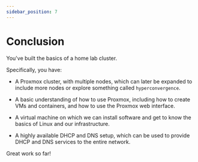 ```yaml
---
sidebar_position: 7
---
```

# Conclusion

You've built the basics of a home lab cluster.

Specifically, you have:

* A Proxmox cluster, with multiple nodes, which can later be expanded to include more nodes or explore something called `hyperconvergence`.

* A basic understanding of how to use Proxmox, including how to create VMs and containers, and how to use the Proxmox web interface.

* A virtual machine on which we can install software and get to know the basics of Linux and our infrastructure.

* A highly available DHCP and DNS setup, which can be used to provide DHCP and DNS services to the entire network.

Great work so far!